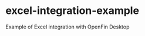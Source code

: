 excel-integration-example
=========================

Example of Excel integration with OpenFin Desktop
